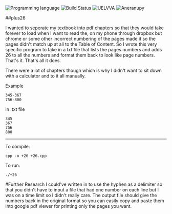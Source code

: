 <!-- using shields.io for status buttons -->
![Programming language](https://img.shields.io/badge/Language-C++-black.svg)
![Build Status](https://img.shields.io/badge/Build-Passing-green.svg)
![UELVVA](https://img.shields.io/badge/Version-v1-blue.svg?style=flat)
![Aneranupy](https://img.shields.io/badge/Aneranupy-Critical-ff69b4.svg?style=flat)

##plus26

I wanted to seperate my textbook into pdf chapters so that they would take forever to load when I want to read the, on my phone through dropbox but chrome or some other incorrect numbering of the pages made it so the pages didn't match up at all to the Table of Content. So I wrote this very specific program to take in a txt file that lists the pages numbers and adds 26 to all the numbers and format them back to look like page numbers. That's it. That's all it does.

There were a lot of chapters though which is why I didn't want to sit down with a calculator and to it all manually.

Example 
```
345-367
756-800
```

in .txt file
```
345
367
756
800
```
---
To compile:

    cpp -o +26 +26.cpp

To run:

    ./+26

#Further Research
I could've written in to use the hyphen as a delimiter so that you didn't have to input a file that had one number on each line but I was on a time limit so I didn't really care. The output file should give the numbers back in the original format so you can easily copy and paste them into google pdf viewer for printing only the pages you want.
